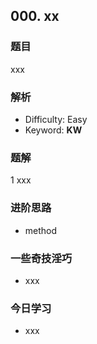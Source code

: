 ## 000. xx

### 题目
xxx



### 解析
* Difficulty: Easy
* Keyword: __KW__


### 题解
1 xxx

### 进阶思路
* method

### 一些奇技淫巧
* xxx

### 今日学习
* xxx